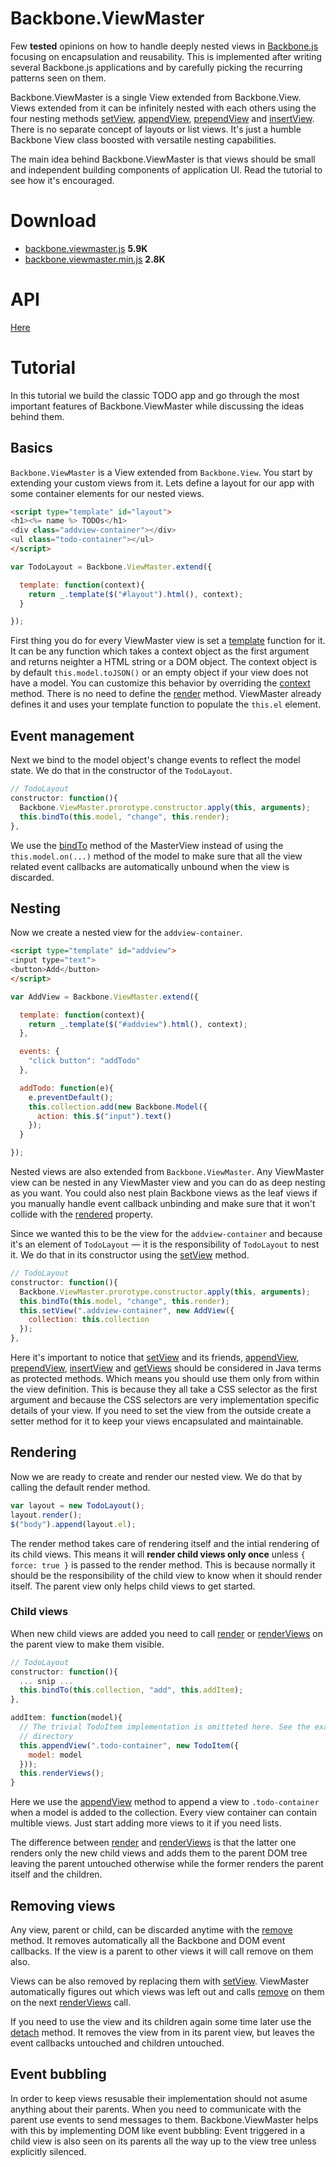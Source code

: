 
# Backbone.ViewMaster

Few **tested** opinions on how to handle deeply nested views in [Backbone.js][]
focusing on encapsulation and reusability. This is implemented after writing
several Backbone.js applications and by carefully picking the recurring
patterns seen on them.

Backbone.ViewMaster is a single View extended from Backbone.View. Views
extended from it can be infinitely nested with each others using the four
nesting methods [setView][], [appendView][], [prependView][] and
[insertView][].  There is no separate concept of layouts or list views. It's
just a humble Backbone View class boosted with versatile nesting capabilities.

The main idea behind Backbone.ViewMaster is that views should be small and
independent building components of application UI. Read the tutorial to see how
it's encouraged.


# Download

  - [backbone.viewmaster.js][dev] **5.9K**
  - [backbone.viewmaster.min.js][production] **2.8K**

# API

[Here][api]

# Tutorial

In this tutorial we build the classic TODO app and go through the most
important features of Backbone.ViewMaster while discussing the ideas behind
them.


## Basics

`Backbone.ViewMaster` is a View extended from `Backbone.View`. You start by
extending your custom views from it. Lets define a layout for our app with some
container elements for our nested views.

```html
<script type="template" id="layout">
<h1><%= name %> TODOs</h1>
<div class="addview-container"></div>
<ul class="todo-container"></ul>
</script>
```

```javascript
var TodoLayout = Backbone.ViewMaster.extend({

  template: function(context){
    return _.template($("#layout").html(), context);
  }

});
```

First thing you do for every ViewMaster view is set a [template][] function for
it.  It can be any function which takes a context object as the first argument
and returns neighter a HTML string or a DOM object. The context object is by
default `this.model.toJSON()` or an empty object if your view does not have a
model.  You can customize this behavior by overriding the [context][] method.
There is no need to define the [render][] method. ViewMaster already defines it
and uses your template function to populate the `this.el` element.

## Event management

Next we bind to the model object's change events to reflect the model state. We
do that in the constructor of the `TodoLayout`.

```javascript
// TodoLayout
constructor: function(){
  Backbone.ViewMaster.prorotype.constructor.apply(this, arguments);
  this.bindTo(this.model, "change", this.render);
},
```

We use the [bindTo][] method of the MasterView instead of using the
`this.model.on(...)` method of the model to make sure that all the view related
event callbacks are automatically unbound when the view is discarded.

## Nesting

Now we create a nested view for the `addview-container`.

```html
<script type="template" id="addview">
<input type="text">
<button>Add</button>
</script>
```

```javascript
var AddView = Backbone.ViewMaster.extend({

  template: function(context){
    return _.template($("#addview").html(), context);
  },

  events: {
    "click button": "addTodo"
  },

  addTodo: function(e){
    e.preventDefault();
    this.collection.add(new Backbone.Model({
      action: this.$("input").text()
    });
  }

});
```

Nested views are also extended from `Backbone.ViewMaster`. Any ViewMaster view
can be nested in any ViewMaster view and you can do as deep nesting as you
want. You could also nest plain Backbone views as the leaf views if you
manually handle event callback unbinding and make sure that it won't collide
with the [rendered][] property.

Since we wanted this to be the view for the `addview-container` and because
it's an element of `TodoLayout` — it is the responsibility of `TodoLayout` to
nest it.  We do that in its constructor using the [setView][] method.

```javascript
// TodoLayout
constructor: function(){
  Backbone.ViewMaster.prorotype.constructor.apply(this, arguments);
  this.bindTo(this.model, "change", this.render);
  this.setView(".addview-container", new AddView({
    collection: this.collection
  });
},
```

Here it's important to notice that [setView][] and its friends, [appendView][],
[prependView][], [insertView][] and [getViews][] should be considered in Java
terms as protected methods. Which means you should use them only from within
the view definition. This is because they all take a CSS selector as the first
argument and because the CSS selectors are very implementation specific details
of your view. If you need to set the view from the outside create a setter
method for it to keep your views encapsulated and maintainable.


## Rendering

Now we are ready to create and render our nested view. We do that by calling
the default render method.

```javascript
var layout = new TodoLayout();
layout.render();
$("body").append(layout.el);
```

The render method takes care of rendering itself and the intial rendering of
its child views. This means it will **render child views only once** unless `{
force: true }` is passed to the render method. This is because normally it
should be the responsibility of the child view to know when it should render
itself. The parent view only helps child views to get started.

### Child views

When new child views are added you need to call [render][] or [renderViews][]
on the parent view to make them visible.

```javascript
// TodoLayout
constructor: function(){
  ... snip ...
  this.bindTo(this.collection, "add", this.addItem);
},

addItem: function(model){
  // The trivial TodoItem implementation is omitteted here. See the examples
  // directory
  this.appendView(".todo-container", new TodoItem({
    model: model
  }));
  this.renderViews();
}
```

Here we use the [appendView][] method to append a view to `.todo-container`
when a model is added to the collection. Every view container can contain
multible views. Just start adding more views to it if you need lists.

The difference between [render][] and [renderViews][] is that the latter one
renders only the new child views and adds them to the parent DOM tree leaving
the parent untouched otherwise while the former renders the parent itself and
the children.

## Removing views

Any view, parent or child, can be discarded anytime with the [remove][] method.
It removes automatically all the Backbone and DOM event callbacks. If the view
is a parent to other views it will call remove on them also.

Views can be also removed by replacing them with [setView][]. ViewMaster
automatically figures out which views was left out and calls [remove][] on them
on the next [renderViews][] call.

If you need to use the view and its children again some time later use the
[detach][] method. It removes the view from in its parent view, but leaves the
event callbacks untouched and children untouched.

## Event bubbling

In order to keep views resusable their implementation should not asume anything
about their parents. When you need to communicate with the parent use events to
send messages to them. Backbone.ViewMaster helps with this by implementing DOM
like event bubbling: Event triggered in a child view is also seen on its
parents all the way up to the view tree unless explicitly silenced.


[Backbone.js]: http://backbonejs.org/
[dev]: https://github.com/epeli/backbone.viewmaster/raw/master/lib/backbone.viewmaster.js
[production]: https://github.com/epeli/backbone.viewmaster/raw/master/lib/backbone.viewmaster.min.js
[api]: http://epeli.github.com/backbone.viewmaster/docs/classes/Backbone.ViewMaster.html

[setView]: http://epeli.github.com/backbone.viewmaster/docs/classes/Backbone.ViewMaster.html#method_setView
[appendView]: http://epeli.github.com/backbone.viewmaster/docs/classes/Backbone.ViewMaster.html#method_appendView
[prependView]: http://epeli.github.com/backbone.viewmaster/docs/classes/Backbone.ViewMaster.html#method_prependView
[insertView]: http://epeli.github.com/backbone.viewmaster/docs/classes/Backbone.ViewMaster.html#method_insertView
[bindTo]: http://epeli.github.com/backbone.viewmaster/docs/classes/Backbone.ViewMaster.html#method_bindTo
[template]: http://epeli.github.com/backbone.viewmaster/docs/classes/Backbone.ViewMaster.html#method_template
[render]: http://epeli.github.com/backbone.viewmaster/docs/classes/Backbone.ViewMaster.html#method_render
[renderViews]: http://epeli.github.com/backbone.viewmaster/docs/classes/Backbone.ViewMaster.html#method_renderViews
[context]: http://epeli.github.com/backbone.viewmaster/docs/classes/Backbone.ViewMaster.html#method_context
[rendered]: http://epeli.github.com/backbone.viewmaster/docs/classes/Backbone.ViewMaster.html#property_rendered
[getViews]: http://epeli.github.com/backbone.viewmaster/docs/classes/Backbone.ViewMaster.html#method_getViews
[detach]: http://epeli.github.com/backbone.viewmaster/docs/classes/Backbone.ViewMaster.html#method_detach
[remove]: http://epeli.github.com/backbone.viewmaster/docs/classes/Backbone.ViewMaster.html#method_remove


